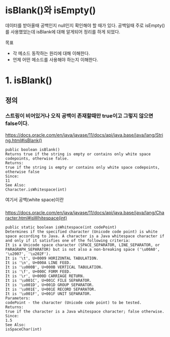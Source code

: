 # isBlank()와 isEmpty()

데이터를 받아올때 공백인지 null인지 확인해야 할 때가 있다.
공백일때 주로 isEmpty()를 사용했었는데 isBlank에 대해 알게되어 정리를 하게 되었다.

목표
- 각 메소드 동작하는 원리에 대해 이해한다.
- 언제 어떤 메소드를 사용해야 하는지 이해한다.

# 1. isBlank()
## 정의
### 스트링이 비어있거나 오직 공백이 존재할때만 true이고 그렇지 않으면 false이다.
https://docs.oracle.com/en/java/javase/11/docs/api/java.base/java/lang/String.html#isBlank()
```
public boolean isBlank()
Returns true if the string is empty or contains only white space codepoints, otherwise false.
Returns:
true if the string is empty or contains only white space codepoints, otherwise false
Since:
11
See Also:
Character.isWhitespace(int)
```

여기서 공백(white space)이란
###  
https://docs.oracle.com/en/java/javase/11/docs/api/java.base/java/lang/Character.html#isWhitespace(int)
```
public static boolean isWhitespace​(int codePoint)
Determines if the specified character (Unicode code point) is white space according to Java. A character is a Java whitespace character if and only if it satisfies one of the following criteria:
It is a Unicode space character (SPACE_SEPARATOR, LINE_SEPARATOR, or PARAGRAPH_SEPARATOR) but is not also a non-breaking space ('\u00A0', '\u2007', '\u202F').
It is '\t', U+0009 HORIZONTAL TABULATION.
It is '\n', U+000A LINE FEED.
It is '\u000B', U+000B VERTICAL TABULATION.
It is '\f', U+000C FORM FEED.
It is '\r', U+000D CARRIAGE RETURN.
It is '\u001C', U+001C FILE SEPARATOR.
It is '\u001D', U+001D GROUP SEPARATOR.
It is '\u001E', U+001E RECORD SEPARATOR.
It is '\u001F', U+001F UNIT SEPARATOR.
Parameters:
codePoint - the character (Unicode code point) to be tested.
Returns:
true if the character is a Java whitespace character; false otherwise.
Since:
1.5
See Also:
isSpaceChar(int)
```

